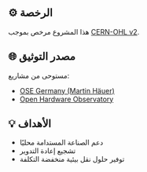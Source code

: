 ## ⚙️ الرخصة

هذا المشروع مرخص بموجب [CERN-OHL v2](LICENSE.md).

## 🌐 مصدر التوثيق

مستوحى من مشاريع:
- [OSE Germany (Martin Häuer)](https://wiki.opensourceecology.de/)
- [Open Hardware Observatory](https://wiki.oho.wiki/)

## 💡 الأهداف

- دعم الصناعة المستدامة محليًا
- تشجيع إعادة التدوير
- توفير حلول نقل بيئية منخفضة التكلفة
